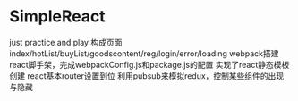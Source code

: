 # SimpleReact
just practice and play
构成页面
index/hotList/buyList/goodscontent/reg/login/error/loading
webpack搭建react脚手架，完成webpackConfig.js和package.js的配置
实现了react静态模板创建
react基本router设置到位
利用pubsub来模拟redux，控制某些组件的出现与隐藏
